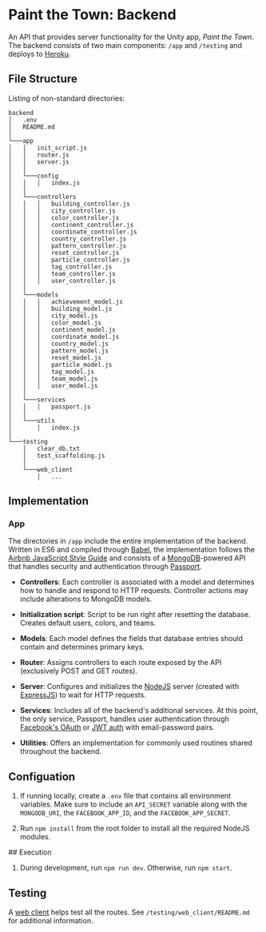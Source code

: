 # Paint the Town: Backend

An API that provides server functionality for the Unity app, *Paint the Town*. The backend consists of two main components: `/app` and `/testing` and deploys to [Heroku](https://paint-the-town.herokuapp.com/api).

## File Structure

Listing of non-standard directories:

```
backend
│   .env
│   README.md
│
└───app
│   │   init_script.js
│   │   router.js
│   │   server.js
│   │
│   └───config
│   │   │   index.js
│   │
│   └───controllers
│   │   │   building_controller.js
│   │   │   city_controller.js
│   │   │   color_controller.js
│   │   │   continent_controller.js
│   │   │   coordinate_controller.js
│   │   │   country_controller.js
│   │   │   pattern_controller.js
│   │   │   reset_controller.js
│   │   │   particle_controller.js
│   │   │   tag_controller.js
│   │   │   team_controller.js
│   │   │   user_controller.js
│   │
│   └───models
│   │   │   achievement_model.js
│   │   │   building_model.js
│   │   │   city_model.js
│   │   │   color_model.js
│   │   │   continent_model.js
│   │   │   coordinate_model.js
│   │   │   country_model.js
│   │   │   pattern_model.js
│   │   │   reset_model.js
│   │   │   particle_model.js
│   │   │   tag_model.js
│   │   │   team_model.js
│   │   │   user_model.js
│   │
│   └───services
│   │   │   passport.js
│   │
│   └───utils
│       │   index.js
│   
└───testing
    │   clear_db.txt
    │   test_scaffolding.js
    │
    └───web_client
        │   ...
```

## Implementation
### App

The directories in `/app` include the entire implementation of the backend. Written in ES6 and compiled through [Babel](https://babeljs.io/), the implementation follows the [Airbnb JavaScript Style Guide](https://github.com/airbnb/javascript) and consists of a [MongoDB](https://www.mongodb.com/)-powered API that handles security and authentication through [Passport](http://www.passportjs.org/).

* **Controllers**: Each controller is associated with a model and determines how to handle and respond to HTTP requests. Controller actions may include alterations to MongoDB models.

* **Initialization script**: Script to be run right after resetting the database. Creates default users, colors, and teams.

* **Models**: Each model defines the fields that database entries should contain and determines primary keys.

* **Router**: Assigns controllers to each route exposed by the API (exclusively POST and GET routes).

* **Server**: Configures and initializes the [NodeJS](https://nodejs.org/en/) server (created with [ExpressJS](https://expressjs.com/)) to wait for HTTP requests.

* **Services**: Includes all of the backend's additional services. At this point, the only service, Passport, handles user authentication through [Facebook's OAuth](https://developers.facebook.com/docs/facebook-login) or [JWT auth](https://jwt.io/) with email-password pairs.

* **Utilities**: Offers an implementation for commonly used routines shared throughout the backend.

## Configuation

1. If running locally, create a `.env` file that contains all environment variables. Make sure to include an `API_SECRET` variable along with the `MONGODB_URI`, the `FACEBOOK_APP_ID`, and the `FACEBOOK_APP_SECRET`.

2. Run `npm install` from the root folder to install all the required NodeJS modules.

## Execution

1. During development, run `npm run dev`. Otherwise, run `npm start`.

## Testing
A [web client](https://paint-the-town.surge.sh/) helps test all the routes. See `/testing/web_client/README.md` for additional information.
